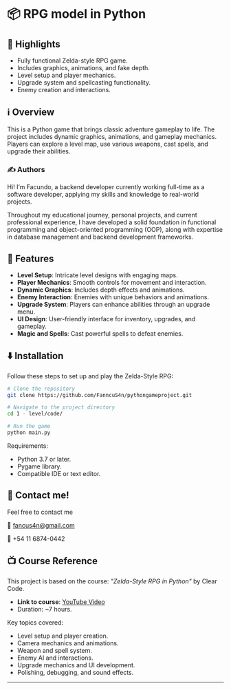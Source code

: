 # 📦 RPG model in Python

## 🌟 Highlights

- Fully functional Zelda-style RPG game.
- Includes graphics, animations, and fake depth.
- Level setup and player mechanics.
- Upgrade system and spellcasting functionality.
- Enemy creation and interactions.

## ℹ️ Overview

This is a Python game that brings classic adventure gameplay to life. The project includes dynamic graphics, animations, and gameplay mechanics. Players can explore a level map, use various weapons, cast spells, and upgrade their abilities.

### ✍️ Authors

Hi! I’m Facundo, a backend developer currently working full-time as a software developer, applying my skills and knowledge to real-world projects.

Throughout my educational journey, personal projects, and current professional experience, I have developed a solid foundation in functional programming and object-oriented programming (OOP), along with expertise in database management and backend development frameworks.


## 🚀 Features

- **Level Setup**: Intricate level designs with engaging maps.
- **Player Mechanics**: Smooth controls for movement and interaction.
- **Dynamic Graphics**: Includes depth effects and animations.
- **Enemy Interaction**: Enemies with unique behaviors and animations.
- **Upgrade System**: Players can enhance abilities through an upgrade menu.
- **UI Design**: User-friendly interface for inventory, upgrades, and gameplay.
- **Magic and Spells**: Cast powerful spells to defeat enemies.

## ⬇️ Installation

Follow these steps to set up and play the Zelda-Style RPG:

```bash
# Clone the repository
git clone https://github.com/FanncuS4n/pythongameproject.git

# Navigate to the project directory
cd 1 - level/code/

# Run the game
python main.py
```

Requirements:
- Python 3.7 or later.
- Pygame library.
- Compatible IDE or text editor.

## 💭 Contact me!
Feel free to contact me

📩 fancus4n@gmail.com

📱 +54 11 6874-0442

## 📺 Course Reference

This project is based on the course: *"Zelda-Style RPG in Python"* by Clear Code.

- **Link to course**: [YouTube Video](https://www.youtube.com/watch?v=QU1pPzEGrqw)
- Duration: ~7 hours.

Key topics covered:
- Level setup and player creation.
- Camera mechanics and animations.
- Weapon and spell system.
- Enemy AI and interactions.
- Upgrade mechanics and UI development.
- Polishing, debugging, and sound effects.

---
